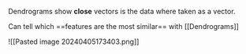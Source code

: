 Dendrograms show **close** vectors is the data where taken as a vector.

Can tell which ==features are the most similar== with [[Dendrograms]]

![[Pasted image 20240405173403.png]]




